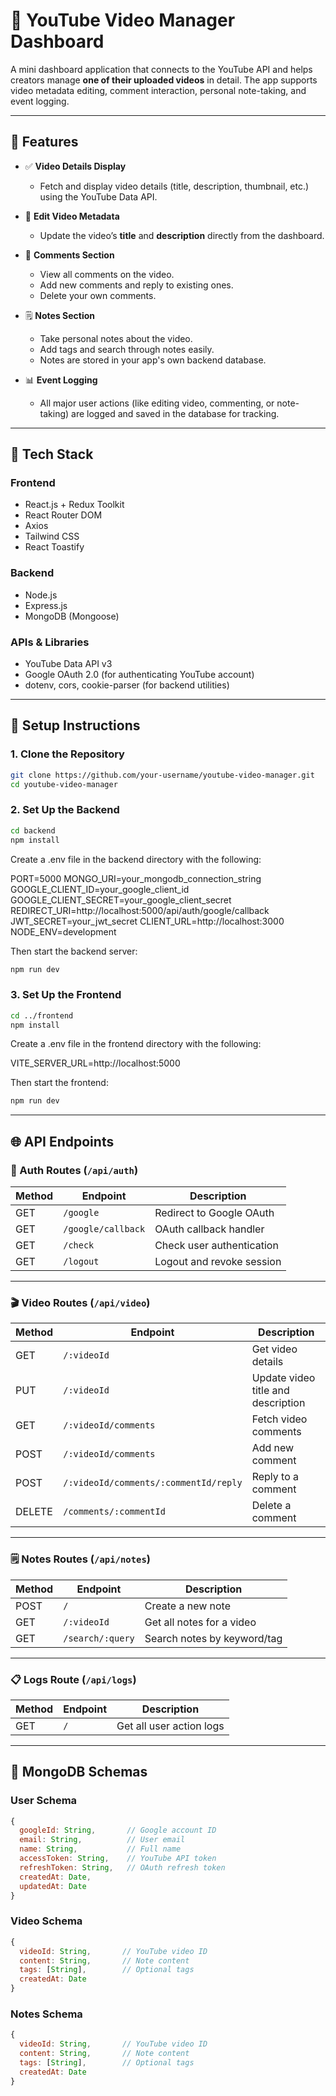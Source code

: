 # 🎥 YouTube Video Manager Dashboard

A mini dashboard application that connects to the YouTube API and helps creators manage **one of their uploaded videos** in detail. The app supports video metadata editing, comment interaction, personal note-taking, and event logging.

---

## 🚀 Features

- ✅ **Video Details Display**
  - Fetch and display video details (title, description, thumbnail, etc.) using the YouTube Data API.
- 📝 **Edit Video Metadata**

  - Update the video’s **title** and **description** directly from the dashboard.

- 💬 **Comments Section**

  - View all comments on the video.
  - Add new comments and reply to existing ones.
  - Delete your own comments.

- 🗒️ **Notes Section**

  - Take personal notes about the video.
  - Add tags and search through notes easily.
  - Notes are stored in your app's own backend database.

- 📊 **Event Logging**
  - All major user actions (like editing video, commenting, or note-taking) are logged and saved in the database for tracking.

---

## 🧩 Tech Stack

### Frontend

- React.js + Redux Toolkit
- React Router DOM
- Axios
- Tailwind CSS
- React Toastify

### Backend

- Node.js
- Express.js
- MongoDB (Mongoose)

### APIs & Libraries

- YouTube Data API v3
- Google OAuth 2.0 (for authenticating YouTube account)
- dotenv, cors, cookie-parser (for backend utilities)

---

## 🔧 Setup Instructions

### 1. Clone the Repository

```bash
git clone https://github.com/your-username/youtube-video-manager.git
cd youtube-video-manager
```

### 2. Set Up the Backend

```bash
cd backend
npm install
```

Create a .env file in the backend directory with the following:

PORT=5000
MONGO_URI=your_mongodb_connection_string
GOOGLE_CLIENT_ID=your_google_client_id
GOOGLE_CLIENT_SECRET=your_google_client_secret
REDIRECT_URI=http://localhost:5000/api/auth/google/callback
JWT_SECRET=your_jwt_secret
CLIENT_URL=http://localhost:3000
NODE_ENV=development

Then start the backend server:

```bash
npm run dev
```

### 3. Set Up the Frontend

```bash
cd ../frontend
npm install
```

Create a .env file in the frontend directory with the following:

VITE_SERVER_URL=http://localhost:5000

Then start the frontend:

```bash
npm run dev
```

---

## 🌐 API Endpoints

### 🔐 Auth Routes (`/api/auth`)

| Method | Endpoint           | Description               |
| ------ | ------------------ | ------------------------- |
| GET    | `/google`          | Redirect to Google OAuth  |
| GET    | `/google/callback` | OAuth callback handler    |
| GET    | `/check`           | Check user authentication |
| GET    | `/logout`          | Logout and revoke session |

---

### 🎬 Video Routes (`/api/video`)

| Method | Endpoint                              | Description                        |
| ------ | ------------------------------------- | ---------------------------------- |
| GET    | `/:videoId`                           | Get video details                  |
| PUT    | `/:videoId`                           | Update video title and description |
| GET    | `/:videoId/comments`                  | Fetch video comments               |
| POST   | `/:videoId/comments`                  | Add new comment                    |
| POST   | `/:videoId/comments/:commentId/reply` | Reply to a comment                 |
| DELETE | `/comments/:commentId`                | Delete a comment                   |

---

### 🗒️ Notes Routes (`/api/notes`)

| Method | Endpoint         | Description                 |
| ------ | ---------------- | --------------------------- |
| POST   | `/`              | Create a new note           |
| GET    | `/:videoId`      | Get all notes for a video   |
| GET    | `/search/:query` | Search notes by keyword/tag |

---

### 📋 Logs Route (`/api/logs`)

| Method | Endpoint | Description              |
| ------ | -------- | ------------------------ |
| GET    | `/`      | Get all user action logs |

---

## 🧬 MongoDB Schemas

### User Schema

```js
{
  googleId: String,       // Google account ID
  email: String,          // User email
  name: String,           // Full name
  accessToken: String,    // YouTube API token
  refreshToken: String,   // OAuth refresh token
  createdAt: Date,
  updatedAt: Date
}
```

### Video Schema

```js
{
  videoId: String,       // YouTube video ID
  content: String,       // Note content
  tags: [String],        // Optional tags
  createdAt: Date
}
```

### Notes Schema

```js
{
  videoId: String,       // YouTube video ID
  content: String,       // Note content
  tags: [String],        // Optional tags
  createdAt: Date
}
```
